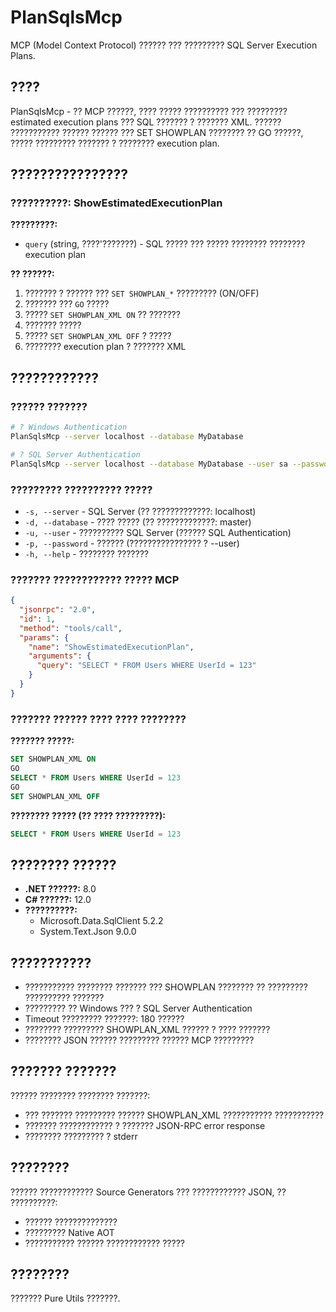 # PlanSqlsMcp

MCP (Model Context Protocol) ?????? ??? ????????? SQL Server Execution Plans.

## ????

PlanSqlsMcp - ?? MCP ??????, ???? ????? ?????????? ??? ????????? estimated execution plans ??? SQL ??????? ? ??????? XML. ?????? ??????????? ?????? ?????? ??? SET SHOWPLAN ???????? ?? GO ??????, ????? ????????? ??????? ? ???????? execution plan.

## ????????????????

### ??????????: ShowEstimatedExecutionPlan

**?????????:**
- `query` (string, ????'???????) - SQL ????? ??? ????? ???????? ???????? execution plan

**?? ??????:**
1. ??????? ? ?????? ??? `SET SHOWPLAN_*` ????????? (ON/OFF)
2. ??????? ??? `GO` ?????
3. ????? `SET SHOWPLAN_XML ON` ?? ???????
4. ??????? ?????
5. ????? `SET SHOWPLAN_XML OFF` ? ?????
6. ???????? execution plan ? ??????? XML

## ????????????

### ?????? ???????

```bash
# ? Windows Authentication
PlanSqlsMcp --server localhost --database MyDatabase

# ? SQL Server Authentication
PlanSqlsMcp --server localhost --database MyDatabase --user sa --password YourPassword
```

### ????????? ?????????? ?????

- `-s, --server` - SQL Server (?? ?????????????: localhost)
- `-d, --database` - ???? ????? (?? ?????????????: master)
- `-u, --user` - ?????????? SQL Server (?????? SQL Authentication)
- `-p, --password` - ?????? (???????????????? ? --user)
- `-h, --help` - ???????? ???????

### ??????? ???????????? ????? MCP

```json
{
  "jsonrpc": "2.0",
  "id": 1,
  "method": "tools/call",
  "params": {
    "name": "ShowEstimatedExecutionPlan",
    "arguments": {
      "query": "SELECT * FROM Users WHERE UserId = 123"
    }
  }
}
```

### ??????? ?????? ???? ???? ????????

**??????? ?????:**
```sql
SET SHOWPLAN_XML ON
GO
SELECT * FROM Users WHERE UserId = 123
GO
SET SHOWPLAN_XML OFF
```

**???????? ????? (?? ???? ?????????):**
```sql
SELECT * FROM Users WHERE UserId = 123
```

## ???????? ??????

- **.NET ??????:** 8.0
- **C# ??????:** 12.0
- **??????????:**
  - Microsoft.Data.SqlClient 5.2.2
  - System.Text.Json 9.0.0

## ???????????

- ??????????? ???????? ??????? ??? SHOWPLAN ???????? ?? ????????? ?????????? ???????
- ????????? ?? Windows ??? ? SQL Server Authentication
- Timeout ????????? ???????: 180 ??????
- ???????? ????????? SHOWPLAN_XML ?????? ? ???? ???????
- ???????? JSON ?????? ????????? ?????? MCP ?????????

## ??????? ???????

?????? ???????? ???????? ???????:
- ??? ??????? ????????? ?????? SHOWPLAN_XML ??????????? ???????????
- ??????? ???????????? ? ??????? JSON-RPC error response
- ???????? ????????? ? stderr

## ????????

?????? ???????????? Source Generators ??? ???????????? JSON, ?? ??????????:
- ?????? ??????????????
- ????????? Native AOT
- ??????????? ?????? ???????????? ?????

## ????????

??????? Pure Utils ???????.
